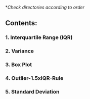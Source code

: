 **Check directories according to order*
## Contents:
### 1. Interquartile Range (IQR)
### 2. Variance
### 3. Box Plot
### 4. Outlier-1.5xIQR-Rule
### 5. Standard Deviation
